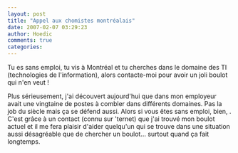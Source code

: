 ```yaml
---
layout: post
title: "Appel aux chomistes montréalais"
date: 2007-02-07 03:29:23
author: Hoedic
comments: true
categories: 
---
```



Tu es sans emploi, tu vis à Montréal et tu cherches dans le domaine des TI (technologies de l'information), alors contacte-moi pour avoir un joli boulot qui n'en veut !

Plus sérieusement, j'ai découvert aujourd'hui que dans mon employeur avait une vingtaine de postes à combler dans différents domaines. Pas la job du siècle mais ça se défend aussi. Alors si vous êtes sans emploi, bien, . C'est grâce à un contact (connu sur 'ternet) que j'ai trouvé mon boulot actuel et il me fera plaisir d'aider quelqu'un qui se trouve dans une situation aussi désagréable que de chercher un boulot... surtout quand ça fait longtemps.